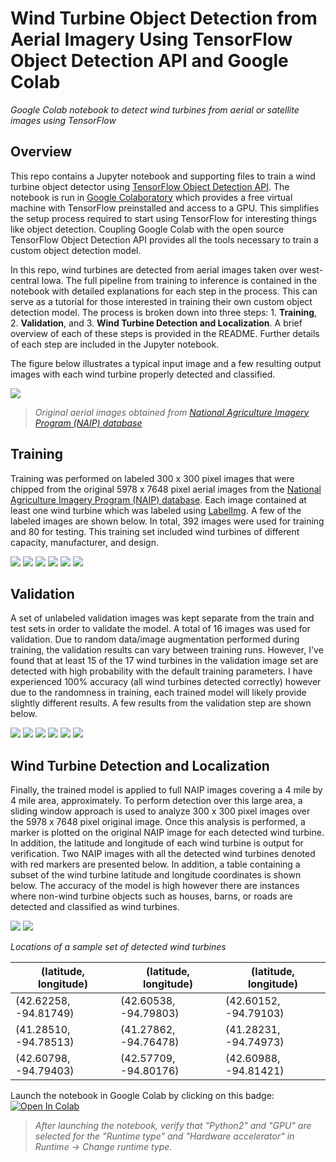 # Wind Turbine Object Detection from Aerial Imagery Using TensorFlow Object Detection API and Google Colab
*Google Colab notebook to detect wind turbines from aerial or satellite images using TensorFlow*

## Overview
This repo contains a Jupyter notebook and supporting files to train a wind turbine object detector using [TensorFlow Object Detection API](https://github.com/tensorflow/models/tree/master/research/object_detection). The notebook is run in [Google Colaboratory](https://colab.research.google.com/notebooks/welcome.ipynb) which provides a free virtual machine with TensorFlow preinstalled and access to a GPU. This simplifies the setup process required to start using TensorFlow for interesting things like object detection. Coupling Google Colab with the open source TensorFlow Object Detection API provides all the tools necessary to train a custom object detection model. 

In this repo, wind turbines are detected from aerial images taken over west-central Iowa. The full pipeline from training to inference is contained in the notebook with detailed explanations for each step in the process. This can serve as a tutorial for those interested in training their own custom object detection model. The process is broken down into three steps: 1. **Training**, 2. **Validation**, and 3. **Wind Turbine Detection and Localization**. A brief overview of each of these steps is provided in the README. Further details of each step are included in the Jupyter notebook. 

The figure below illustrates a typical input image and a few resulting output images with each wind turbine properly detected and classified.

![](/READMEimages/WindTurbineDetectorFigure.png)
> *Original aerial images obtained from [National Agriculture Imagery Program (NAIP) database](https://www.fsa.usda.gov/programs-and-services/aerial-photography/imagery-programs/naip-imagery/)*

## Training
Training was performed on labeled 300 x 300 pixel images that were chipped from the original 5978 x 7648 pixel aerial images from the [National Agriculture Imagery Program (NAIP) database](https://www.fsa.usda.gov/programs-and-services/aerial-photography/imagery-programs/naip-imagery/). Each image contained at least one wind turbine which was labeled using [LabelImg](https://github.com/tzutalin/labelImg). A few of the labeled images are shown below. In total, 392 images were used for training and 80 for testing. This training set included wind turbines of different capacity, manufacturer, and design.

![](/READMEimages/train_01.png) ![](/READMEimages/train_02.png) ![](/READMEimages/train_03.png) ![](/READMEimages/train_04.png) ![](/READMEimages/train_05.png) ![](/READMEimages/train_06.png)

## Validation
A set of unlabeled validation images was kept separate from the train and test sets in order to validate the model. A total of 16 images was used for validation. Due to random data/image augmentation performed during training, the validation results can vary between training runs. However, I've found that at least 15 of the 17 wind turbines in the validation image set are detected with high probability with the default training parameters. I have experienced 100% accuracy (all wind turbines detected correctly) however due to the randomness in training, each trained model will likely provide slightly different results. A few results from the validation step are shown below.  

![](/READMEimages/valid_01.png) ![](/READMEimages/valid_02.png) ![](/READMEimages/valid_03.png) ![](/READMEimages/valid_04.png) ![](/READMEimages/valid_05.png) ![](/READMEimages/valid_08.png) 

## Wind Turbine Detection and Localization
Finally, the trained model is applied to full NAIP images covering a 4 mile by 4 mile area, approximately. To perform detection over this large area, a sliding window approach is used to analyze 300 x 300 pixel images over the 5978 x 7648 pixel original image. Once this analysis is performed, a marker is plotted on the original NAIP image for each detected wind turbine. In addition, the latitude and longitude of each wind turbine is output for verification. Two NAIP images with all the detected wind turbines denoted with red markers are presented below. In addition, a table containing a subset of the wind turbine latitude and longitude coordinates is shown below. The accuracy of the model is high however there are instances where non-wind turbine objects such as houses, barns, or roads are detected and classified as wind turbines.   

![](/READMEimages/NAIP_01.png) ![](/READMEimages/NAIP_02.png)

*Locations of a sample set of detected wind turbines*

| (latitude, longitude)  | (latitude, longitude) | (latitude, longitude) |
| ------------- | ------------- | ------------- |
|(42.62258, -94.81749)|(42.60538, -94.79803)|(42.60152, -94.79103)|
|(41.28510, -94.78513)|(41.27862, -94.76478)|(41.28231, -94.74973)|
|(42.60798, -94.79403)|(42.57709, -94.80176)|(42.60988, -94.81421)|

Launch the notebook in Google Colab by clicking on this badge: [![Open In Colab](https://colab.research.google.com/drive/1rZPFU8UT39-8mVop2bE9eW5Zbi1F6pcP?usp=sharing)](https://colab.research.google.com/gist/Vinod95-git/ebc6de0effa0554b0882509c9bf01d4e/wind-turbine-detection.ipynb)
> *After launching the notebook, verify that "Python2" and "GPU" are selected for the "Runtime type" and "Hardware accelerator" in Runtime -> Change runtime type.*
